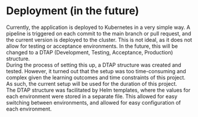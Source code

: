# Deployment (in the future)

Currently, the application is deployed to Kubernetes in a very simple way. A pipeline is triggered on each commit to the main branch or pull request, and the current version is deployed to the cluster. This is not ideal, as it does not allow for testing or acceptance environments. In the future, this will be changed to a DTAP (Development, Testing, Acceptance, Production) structure. <br>
During the process of setting this up, a DTAP structure was created and tested. However, it turned out that the setup was too time-consuming and complex given the learning outcomes and time constraints of this project. As such, the current setup will be used for the duration of this project. <br>
The DTAP structure was facilitated by Helm templates, where the values for each environment were stored in a separate file. This allowed for easy switching between environments, and allowed for easy configuration of each environment. <br>
